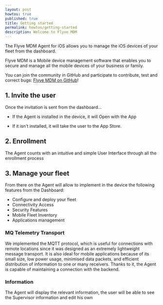 ```yaml
---
layout: post
howtos: true
published: true
title: Getting started
permalink: howtos/getting-started
description: Welcome to Flyve MDM
---
```

The Flyve MDM Agent for iOS allows you to manage the iOS devices of your fleet from the dashboard.

Flyve MDM is a Mobile device management software that enables you to secure and manage all the mobile devices of your business or family.

You can join the community in GitHub and participate to contribute, test and correct bugs: [Flyve MDM on GitHub](https://github.com/flyve-mdm)!

## 1. Invite the user

Once the invitation is sent from the dashboard...

* If the Agent is installed in the device, it will Open with the App

* If it isn't installed, it will take the user to the App Store.

## 2. Enrollment

The Agent counts with an intuitive and simple User Interface through all the enrollment process

## 3. Manage your fleet

From there on the Agent will allow to implement in the device the following features from the Dashboard:

* Configure and deploy your fleet
* Connectivity Access
* Security Features
* Mobile Fleet Inventory
* Applications management

### MQ Telemetry Transport

We implemented the MQTT protocol, which is useful for connections with remote locations since it was designed as an extremely lightweight message transport. It is also ideal for mobile applications because of its small size, low power usage, minimised data packets, and efficient distribution of information to one or many receivers. Thanks to it, the Agent is capable of maintaining a connection with the backend.

### Information

The Agent will display the relevant information, the user will be able to see the Supervisor information and edit his own
